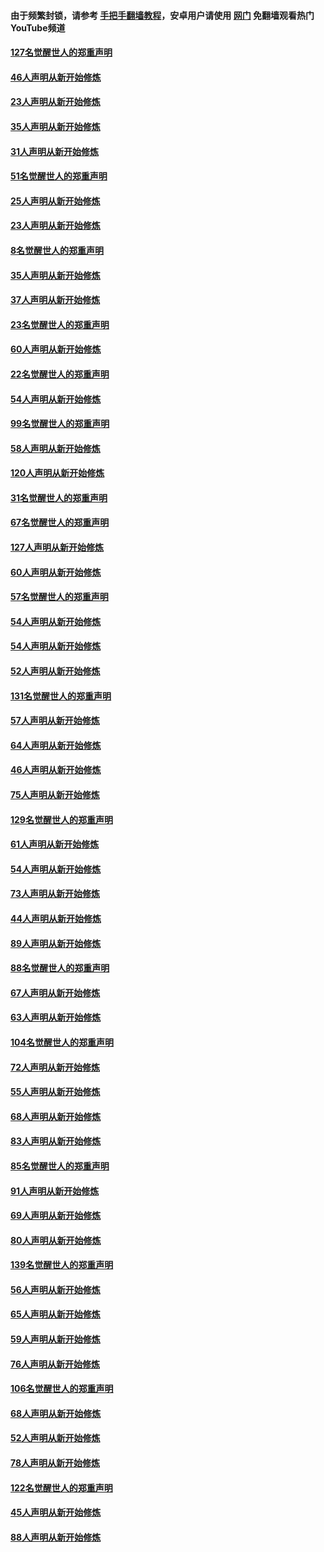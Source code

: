 #### 由于频繁封锁，请参考 [手把手翻墙教程](https://github.com/gfw-breaker/guides/wiki/)，安卓用户请使用 [网门](https://github.com/gfw-breaker/nogfw/blob/master/dl.md?t=02230100) 免翻墙观看热门YouTube频道 

#### [127名觉醒世人的郑重声明](../pages/91/421224.md?t=02230100) 

#### [46人声明从新开始修炼](../pages/91/421203.md?t=02230100) 

#### [23人声明从新开始修炼](../pages/91/421138.md?t=02230100) 

#### [35人声明从新开始修炼](../pages/91/421122.md?t=02230100) 

#### [31人声明从新开始修炼](../pages/91/421081.md?t=02230100) 

#### [51名觉醒世人的郑重声明](../pages/91/421080.md?t=02230100) 

#### [25人声明从新开始修炼](../pages/91/421020.md?t=02230100) 

#### [23人声明从新开始修炼](../pages/91/420884.md?t=02230100) 

#### [8名觉醒世人的郑重声明](../pages/91/420883.md?t=02230100) 

#### [35人声明从新开始修炼](../pages/91/420809.md?t=02230100) 

#### [37人声明从新开始修炼](../pages/91/420766.md?t=02230100) 

#### [23名觉醒世人的郑重声明](../pages/91/420765.md?t=02230100) 

#### [60人声明从新开始修炼](../pages/91/420727.md?t=02230100) 

#### [22名觉醒世人的郑重声明](../pages/91/420726.md?t=02230100) 

#### [54人声明从新开始修炼](../pages/91/420529.md?t=02230100) 

#### [99名觉醒世人的郑重声明](../pages/91/420528.md?t=02230100) 

#### [58人声明从新开始修炼](../pages/91/420198.md?t=02230100) 

#### [120人声明从新开始修炼](../pages/91/420141.md?t=02230100) 

#### [31名觉醒世人的郑重声明](../pages/91/420197.md?t=02230100) 

#### [67名觉醒世人的郑重声明](../pages/91/420140.md?t=02230100) 

#### [127人声明从新开始修炼](../pages/91/420082.md?t=02230100) 

#### [60人声明从新开始修炼](../pages/91/420081.md?t=02230100) 

#### [57名觉醒世人的郑重声明](../pages/91/420080.md?t=02230100) 

#### [54人声明从新开始修炼](../pages/91/419533.md?t=02230100) 

#### [54人声明从新开始修炼](../pages/91/419532.md?t=02230100) 

#### [52人声明从新开始修炼](../pages/91/419531.md?t=02230100) 

#### [131名觉醒世人的郑重声明](../pages/91/419530.md?t=02230100) 

#### [57人声明从新开始修炼](../pages/91/419430.md?t=02230100) 

#### [64人声明从新开始修炼](../pages/91/419429.md?t=02230100) 

#### [46人声明从新开始修炼](../pages/91/419428.md?t=02230100) 

#### [75人声明从新开始修炼](../pages/91/419427.md?t=02230100) 

#### [129名觉醒世人的郑重声明](../pages/91/419426.md?t=02230100) 

#### [61人声明从新开始修炼](../pages/91/419198.md?t=02230100) 

#### [54人声明从新开始修炼](../pages/91/419197.md?t=02230100) 

#### [73人声明从新开始修炼](../pages/91/419196.md?t=02230100) 

#### [44人声明从新开始修炼](../pages/91/419075.md?t=02230100) 

#### [89人声明从新开始修炼](../pages/91/419074.md?t=02230100) 

#### [88名觉醒世人的郑重声明](../pages/91/419195.md?t=02230100) 

#### [67人声明从新开始修炼](../pages/91/419073.md?t=02230100) 

#### [63人声明从新开始修炼](../pages/91/419072.md?t=02230100) 

#### [104名觉醒世人的郑重声明](../pages/91/419071.md?t=02230100) 

#### [72人声明从新开始修炼](../pages/91/418902.md?t=02230100) 

#### [55人声明从新开始修炼](../pages/91/418901.md?t=02230100) 

#### [68人声明从新开始修炼](../pages/91/418900.md?t=02230100) 

#### [83人声明从新开始修炼](../pages/91/418757.md?t=02230100) 

#### [85名觉醒世人的郑重声明](../pages/91/418899.md?t=02230100) 

#### [91人声明从新开始修炼](../pages/91/418756.md?t=02230100) 

#### [69人声明从新开始修炼](../pages/91/418755.md?t=02230100) 

#### [80人声明从新开始修炼](../pages/91/418754.md?t=02230100) 

#### [139名觉醒世人的郑重声明](../pages/91/418753.md?t=02230100) 

#### [56人声明从新开始修炼](../pages/91/418594.md?t=02230100) 

#### [65人声明从新开始修炼](../pages/91/418593.md?t=02230100) 

#### [59人声明从新开始修炼](../pages/91/418592.md?t=02230100) 

#### [76人声明从新开始修炼](../pages/91/418431.md?t=02230100) 

#### [106名觉醒世人的郑重声明](../pages/91/418591.md?t=02230100) 

#### [68人声明从新开始修炼](../pages/91/418430.md?t=02230100) 

#### [52人声明从新开始修炼](../pages/91/418429.md?t=02230100) 

#### [78人声明从新开始修炼](../pages/91/418428.md?t=02230100) 

#### [122名觉醒世人的郑重声明](../pages/91/418427.md?t=02230100) 

#### [45人声明从新开始修炼](../pages/91/418248.md?t=02230100) 

#### [88人声明从新开始修炼](../pages/91/418247.md?t=02230100) 

